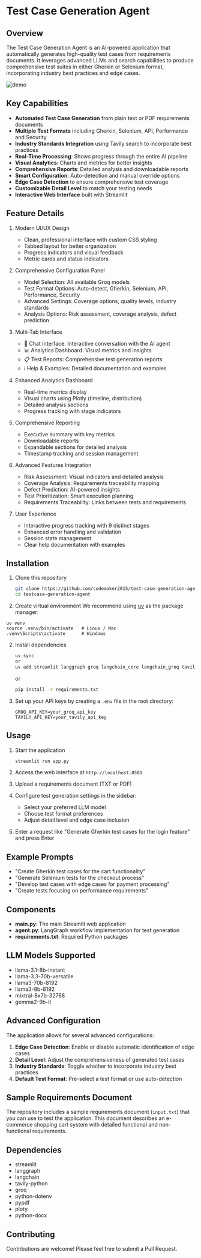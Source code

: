# Test Case Generation Agent 

## Overview

The Test Case Generation Agent is an AI-powered application that automatically generates high-quality test cases from requirements documents. It leverages advanced LLMs and search capabilities to produce comprehensive test suites in either Gherkin or Selenium format, incorporating industry best practices and edge cases.

![demo](demo/demo.gif)

## Key Capabilities

- **Automated Test Case Generation** from plain text or PDF requirements documents
- **Multiple Test Formats** including Gherkin, Selenium, API, Performance and Security
- **Industry Standards Integration** using Tavily search to incorporate best practices
- **Real-Time Processing**: Shows progress through the entire AI pipeline
- **Visual Analytics**: Charts and metrics for better insights
- **Comprehensive Reports**: Detailed analysis and downloadable reports
- **Smart Configuration**: Auto-detection and manual override options
- **Edge Case Detection** to ensure comprehensive test coverage
- **Customizable Detail Level** to match your testing needs
- **Interactive Web Interface** built with Streamlit

## Feature Details

1. Modern UI/UX Design

   - Clean, professional interface with custom CSS styling
   - Tabbed layout for better organization
   - Progress indicators and visual feedback
   - Metric cards and status indicators

2. Comprehensive Configuration Panel

   - Model Selection: All available Groq models
   - Test Format Options: Auto-detect, Gherkin, Selenium, API, Performance, Security
   - Advanced Settings: Coverage options, quality levels, industry standards
   - Analysis Options: Risk assessment, coverage analysis, defect prediction

3. Multi-Tab Interface

   - 💬 Chat Interface: Interactive conversation with the AI agent
   - 📊 Analytics Dashboard: Visual metrics and insights
   - 📋 Test Reports: Comprehensive test generation reports
   - ℹ️ Help & Examples: Detailed documentation and examples

4. Enhanced Analytics Dashboard

   - Real-time metrics display
   - Visual charts using Plotly (timeline, distribution)
   - Detailed analysis sections
   - Progress tracking with stage indicators

5. Comprehensive Reporting

   - Executive summary with key metrics
   - Downloadable reports
   - Expandable sections for detailed analysis
   - Timestamp tracking and session management

6. Advanced Features Integration

   - Risk Assessment: Visual indicators and detailed analysis
   - Coverage Analysis: Requirements traceability mapping
   - Defect Prediction: AI-powered insights
   - Test Prioritization: Smart execution planning
   - Requirements Traceability: Links between tests and requirements

7. User Experience

   - Interactive progress tracking with 9 distinct stages
   - Enhanced error handling and validation
   - Session state management
   - Clear help documentation with examples


## Installation

1. Clone this repository
   ```bash
   git clone https://github.com/codemaker2015/test-case-generation-agent-advanced.git
   cd testcase-generation-agent
   ```

2. Create virtual environment
We recommend using [uv](https://docs.astral.sh/uv/) as the package manager:
```
uv venv
source .venv/bin/activate   # Linux / Mac
.venv\Scripts\activate      # Windows
```

2. Install dependencies
   ```bash
   uv sync
   or 
   uv add streamlit langgraph groq langchain_core langchain_groq tavily-python python-dotenv pypdf plotly python-docx
   ```
   or
   ```bash
   pip install -r requirements.txt
   ```

3. Set up your API keys by creating a `.env` file in the root directory:
   ```
   GROQ_API_KEY=your_groq_api_key
   TAVILY_API_KEY=your_tavily_api_key
   ```

## Usage

1. Start the application
   ```bash
   streamlit run app.py
   ```

2. Access the web interface at `http://localhost:8501`

3. Upload a requirements document (TXT or PDF)

4. Configure test generation settings in the sidebar:
   - Select your preferred LLM model
   - Choose test format preferences
   - Adjust detail level and edge case inclusion

5. Enter a request like "Generate Gherkin test cases for the login feature" and press Enter

## Example Prompts

- "Create Gherkin test cases for the cart functionality"
- "Generate Selenium tests for the checkout process"  
- "Develop test cases with edge cases for payment processing"
- "Create tests focusing on performance requirements"

## Components

- **main.py**: The main Streamlit web application
- **agent.py**: LangGraph workflow implementation for test generation
- **requirements.txt**: Required Python packages

## LLM Models Supported

- llama-3.1-8b-instant
- llama-3.3-70b-versatile
- llama3-70b-8192
- llama3-8b-8192
- mixtral-8x7b-32768
- gemma2-9b-it

## Advanced Configuration

The application allows for several advanced configurations:

1. **Edge Case Detection**: Enable or disable automatic identification of edge cases
2. **Detail Level**: Adjust the comprehensiveness of generated test cases
3. **Industry Standards**: Toggle whether to incorporate industry best practices
4. **Default Test Format**: Pre-select a test format or use auto-detection

## Sample Requirements Document

The repository includes a sample requirements document (`input.txt`) that you can use to test the application. This document describes an e-commerce shopping cart system with detailed functional and non-functional requirements.

## Dependencies

- streamlit
- langgraph
- langchain
- tavily-python
- groq
- python-dotenv
- pypdf
- ploty
- python-docx

## Contributing

Contributions are welcome! Please feel free to submit a Pull Request.